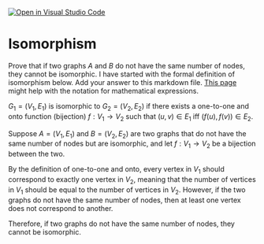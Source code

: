 [![Open in Visual Studio Code](https://classroom.github.com/assets/open-in-vscode-718a45dd9cf7e7f842a935f5ebbe5719a5e09af4491e668f4dbf3b35d5cca122.svg)](https://classroom.github.com/online_ide?assignment_repo_id=12516996&assignment_repo_type=AssignmentRepo)
# Isomorphism

Prove that if two graphs $A$ and $B$ do not have the same number of nodes, they
cannot be isomorphic. I have started with the formal definition of isomorphism
below. Add your answer to this markdown file. [This
page](https://docs.github.com/en/get-started/writing-on-github/working-with-advanced-formatting/writing-mathematical-expressions)
might help with the notation for mathematical expressions.

$G_1=(V_1 , E_1)$ is isomorphic to $G_2 = (V_2, E_2)$ if there exists a
one-to-one and onto function (bijection) $f: V_1 \rightarrow V_2$ such that $(u,v)
\in E_1$ iff $(f(u),f(v)) \in E_2$.

Suppose $A = (V_1, E_1)$ and $B = (V_2, E_2)$ are two graphs that do not have the same number of nodes but are isomorphic, and let $f: V_1 \rightarrow V_2$ be a bijection between the two.

By the definition of one-to-one and onto, every vertex in $V_1$ should correspond to exactly one vertex in $V_2$, meaning that the number of vertices in $V_1$ should be equal to the number of vertices in $V_2$. However, if the two graphs do not have the same number of nodes, then at least one vertex does not correspond to another.

Therefore, if two graphs do not have the same number of nodes, they cannot be isomorphic.
